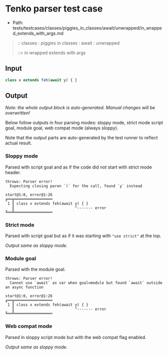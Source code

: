 # Tenko parser test case

- Path: tests/testcases/classes/piggies_in_classes/await/unwrapped/in_wrapped_extends_with_args.md

> :: classes : piggies in classes : await : unwrapped
>
> ::> in wrapped extends with args

## Input

`````js
class x extends feh(await y) { }
`````

## Output

_Note: the whole output block is auto-generated. Manual changes will be overwritten!_

Below follow outputs in four parsing modes: sloppy mode, strict mode script goal, module goal, web compat mode (always sloppy).

Note that the output parts are auto-generated by the test runner to reflect actual result.

### Sloppy mode

Parsed with script goal and as if the code did not start with strict mode header.

`````
throws: Parser error!
  Expecting closing paren `)` for the call, found `y` instead

start@1:0, error@1:26
╔══╦═════════════════
 1 ║ class x extends feh(await y) { }
   ║                           ^------- error
╚══╩═════════════════

`````

### Strict mode

Parsed with script goal but as if it was starting with `"use strict"` at the top.

_Output same as sloppy mode._

### Module goal

Parsed with the module goal.

`````
throws: Parser error!
  Cannot use `await` as var when goal=module but found `await` outside an async function

start@1:0, error@1:26
╔══╦═════════════════
 1 ║ class x extends feh(await y) { }
   ║                           ^------- error
╚══╩═════════════════

`````


### Web compat mode

Parsed in sloppy script mode but with the web compat flag enabled.

_Output same as sloppy mode._
